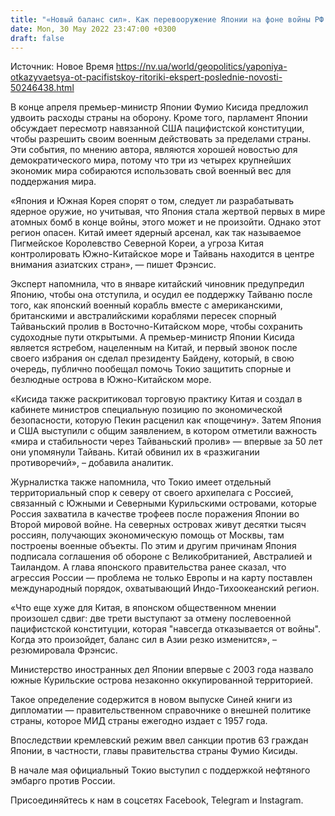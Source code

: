 ```yaml
---
title: "«Новый баланс сил». Как перевооружение Японии на фоне войны РФ против Украины изменяет ход истории региона"
date: Mon, 30 May 2022 23:47:00 +0300
draft: false
---
```

Источник: Новое Время https://nv.ua/world/geopolitics/yaponiya-otkazyvaetsya-ot-pacifistskoy-ritoriki-ekspert-poslednie-novosti-50246438.html


В конце апреля премьер-министр Японии Фумио Кисида предложил удвоить расходы страны на оборону. Кроме того, парламент Японии обсуждает пересмотр навязанной США пацифистской конституции, чтобы разрешить своим военным действовать за пределами страны. Эти события, по мнению автора, являются хорошей новостью для демократического мира, потому что три из четырех крупнейших экономик мира собираются использовать свой военный вес для поддержания мира.

«Япония и Южная Корея спорят о том, следует ли разрабатывать ядерное оружие, но учитывая, что Япония стала жертвой первых в мире атомных бомб в конце войны, этого может и не произойти. Однако этот регион опасен. Китай имеет ядерный арсенал, как так называемое Пигмейское Королевство Северной Кореи, а угроза Китая контролировать Южно-Китайское море и Тайвань находится в центре внимания азиатских стран», — пишет Фрэнсис.

Эксперт напомнила, что в январе китайский чиновник предупредил Японию, чтобы она отступила, и осудил ее поддержку Тайваню после того, как японский военный корабль вместе с американскими, британскими и австралийскими кораблями пересек спорный Тайваньский пролив в Восточно-Китайском море, чтобы сохранить судоходные пути открытыми. А премьер-министр Японии Кисида является ястребом, нацеленным на Китай, и первый звонок после своего избрания он сделал президенту Байдену, который, в свою очередь, публично пообещал помочь Токио защитить спорные и безлюдные острова в Южно-Китайском море.

«Кисида также раскритиковал торговую практику Китая и создал в кабинете министров специальную позицию по экономической безопасности, которую Пекин расценил как «пощечину». Затем Япония и США выступили с общим заявлением, в котором отметили важность «мира и стабильности через Тайваньский пролив» — впервые за 50 лет они упомянули Тайвань. Китай обвинил их в «разжигании противоречий», – добавила аналитик.

Журналистка также напомнила, что Токио имеет отдельный территориальный спор к северу от своего архипелага с Россией, связанный с Южными и Северными Курильскими островами, которые Россия захватила в качестве трофеев после поражения Японии во Второй мировой войне. На северных островах живут десятки тысяч россиян, получающих экономическую помощь от Москвы, там построены военные объекты. По этим и другим причинам Япония подписала соглашения об обороне с Великобританией, Австралией и Таиландом. А глава японского правительства ранее сказал, что агрессия России — проблема не только Европы и на карту поставлен международный порядок, охватывающий Индо-Тихоокеанский регион.

«Что еще хуже для Китая, в японском общественном мнении произошел сдвиг: две трети выступают за отмену послевоенной пацифистской конституции, которая "навсегда отказывается от войны". Когда это произойдет, баланс сил в Азии резко изменится», – резюмировала Фрэнсис.

Министерство иностранных дел Японии впервые с 2003 года назвало южные Курильские острова незаконно оккупированной территорией.

Такое определение содержится в новом выпуске Синей книги из дипломатии — правительственном справочнике о внешней политике страны, которое МИД страны ежегодно издает с 1957 года.

Впоследствии кремлевский режим ввел санкции против 63 граждан Японии, в частности, главы правительства страны Фумио Кисиды.

В начале мая официальный Токио выступил с поддержкой нефтяного эмбарго против России.

Присоединяйтесь к нам в соцсетях Facebook, Telegram и Instagram.
